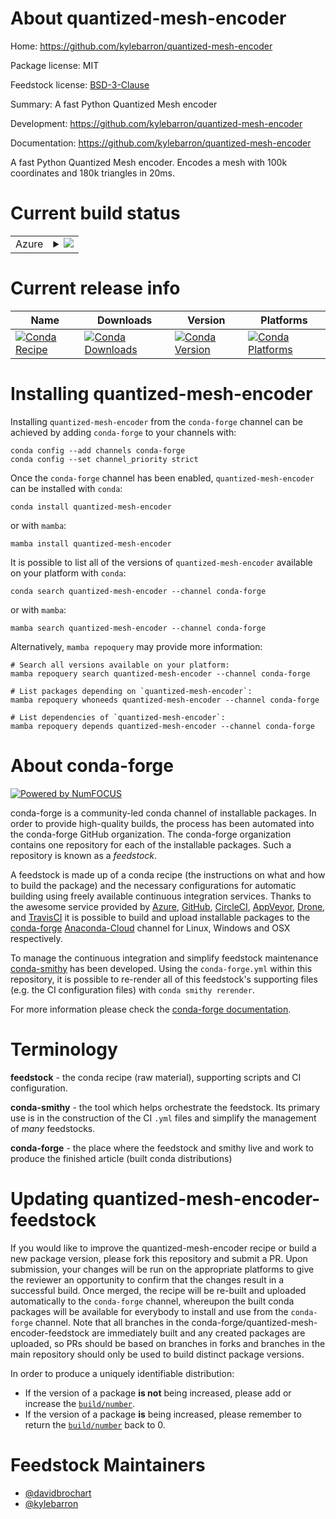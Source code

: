 About quantized-mesh-encoder
============================

Home: https://github.com/kylebarron/quantized-mesh-encoder

Package license: MIT

Feedstock license: [BSD-3-Clause](https://github.com/conda-forge/quantized-mesh-encoder-feedstock/blob/main/LICENSE.txt)

Summary: A fast Python Quantized Mesh encoder

Development: https://github.com/kylebarron/quantized-mesh-encoder

Documentation: https://github.com/kylebarron/quantized-mesh-encoder

A fast Python Quantized Mesh encoder. Encodes a mesh with 100k coordinates and 180k triangles in 20ms.


Current build status
====================


<table>
    
  <tr>
    <td>Azure</td>
    <td>
      <details>
        <summary>
          <a href="https://dev.azure.com/conda-forge/feedstock-builds/_build/latest?definitionId=10958&branchName=main">
            <img src="https://dev.azure.com/conda-forge/feedstock-builds/_apis/build/status/quantized-mesh-encoder-feedstock?branchName=main">
          </a>
        </summary>
        <table>
          <thead><tr><th>Variant</th><th>Status</th></tr></thead>
          <tbody><tr>
              <td>linux_64_numpy1.19python3.7.____cpython</td>
              <td>
                <a href="https://dev.azure.com/conda-forge/feedstock-builds/_build/latest?definitionId=10958&branchName=main">
                  <img src="https://dev.azure.com/conda-forge/feedstock-builds/_apis/build/status/quantized-mesh-encoder-feedstock?branchName=main&jobName=linux&configuration=linux_64_numpy1.19python3.7.____cpython" alt="variant">
                </a>
              </td>
            </tr><tr>
              <td>linux_64_numpy1.19python3.8.____cpython</td>
              <td>
                <a href="https://dev.azure.com/conda-forge/feedstock-builds/_build/latest?definitionId=10958&branchName=main">
                  <img src="https://dev.azure.com/conda-forge/feedstock-builds/_apis/build/status/quantized-mesh-encoder-feedstock?branchName=main&jobName=linux&configuration=linux_64_numpy1.19python3.8.____cpython" alt="variant">
                </a>
              </td>
            </tr><tr>
              <td>linux_64_numpy1.19python3.9.____cpython</td>
              <td>
                <a href="https://dev.azure.com/conda-forge/feedstock-builds/_build/latest?definitionId=10958&branchName=main">
                  <img src="https://dev.azure.com/conda-forge/feedstock-builds/_apis/build/status/quantized-mesh-encoder-feedstock?branchName=main&jobName=linux&configuration=linux_64_numpy1.19python3.9.____cpython" alt="variant">
                </a>
              </td>
            </tr><tr>
              <td>linux_64_numpy1.21python3.10.____cpython</td>
              <td>
                <a href="https://dev.azure.com/conda-forge/feedstock-builds/_build/latest?definitionId=10958&branchName=main">
                  <img src="https://dev.azure.com/conda-forge/feedstock-builds/_apis/build/status/quantized-mesh-encoder-feedstock?branchName=main&jobName=linux&configuration=linux_64_numpy1.21python3.10.____cpython" alt="variant">
                </a>
              </td>
            </tr><tr>
              <td>osx_64_numpy1.19python3.7.____cpython</td>
              <td>
                <a href="https://dev.azure.com/conda-forge/feedstock-builds/_build/latest?definitionId=10958&branchName=main">
                  <img src="https://dev.azure.com/conda-forge/feedstock-builds/_apis/build/status/quantized-mesh-encoder-feedstock?branchName=main&jobName=osx&configuration=osx_64_numpy1.19python3.7.____cpython" alt="variant">
                </a>
              </td>
            </tr><tr>
              <td>osx_64_numpy1.19python3.8.____cpython</td>
              <td>
                <a href="https://dev.azure.com/conda-forge/feedstock-builds/_build/latest?definitionId=10958&branchName=main">
                  <img src="https://dev.azure.com/conda-forge/feedstock-builds/_apis/build/status/quantized-mesh-encoder-feedstock?branchName=main&jobName=osx&configuration=osx_64_numpy1.19python3.8.____cpython" alt="variant">
                </a>
              </td>
            </tr><tr>
              <td>osx_64_numpy1.19python3.9.____cpython</td>
              <td>
                <a href="https://dev.azure.com/conda-forge/feedstock-builds/_build/latest?definitionId=10958&branchName=main">
                  <img src="https://dev.azure.com/conda-forge/feedstock-builds/_apis/build/status/quantized-mesh-encoder-feedstock?branchName=main&jobName=osx&configuration=osx_64_numpy1.19python3.9.____cpython" alt="variant">
                </a>
              </td>
            </tr><tr>
              <td>osx_64_numpy1.21python3.10.____cpython</td>
              <td>
                <a href="https://dev.azure.com/conda-forge/feedstock-builds/_build/latest?definitionId=10958&branchName=main">
                  <img src="https://dev.azure.com/conda-forge/feedstock-builds/_apis/build/status/quantized-mesh-encoder-feedstock?branchName=main&jobName=osx&configuration=osx_64_numpy1.21python3.10.____cpython" alt="variant">
                </a>
              </td>
            </tr><tr>
              <td>win_64_numpy1.19python3.7.____cpython</td>
              <td>
                <a href="https://dev.azure.com/conda-forge/feedstock-builds/_build/latest?definitionId=10958&branchName=main">
                  <img src="https://dev.azure.com/conda-forge/feedstock-builds/_apis/build/status/quantized-mesh-encoder-feedstock?branchName=main&jobName=win&configuration=win_64_numpy1.19python3.7.____cpython" alt="variant">
                </a>
              </td>
            </tr><tr>
              <td>win_64_numpy1.19python3.8.____cpython</td>
              <td>
                <a href="https://dev.azure.com/conda-forge/feedstock-builds/_build/latest?definitionId=10958&branchName=main">
                  <img src="https://dev.azure.com/conda-forge/feedstock-builds/_apis/build/status/quantized-mesh-encoder-feedstock?branchName=main&jobName=win&configuration=win_64_numpy1.19python3.8.____cpython" alt="variant">
                </a>
              </td>
            </tr><tr>
              <td>win_64_numpy1.19python3.9.____cpython</td>
              <td>
                <a href="https://dev.azure.com/conda-forge/feedstock-builds/_build/latest?definitionId=10958&branchName=main">
                  <img src="https://dev.azure.com/conda-forge/feedstock-builds/_apis/build/status/quantized-mesh-encoder-feedstock?branchName=main&jobName=win&configuration=win_64_numpy1.19python3.9.____cpython" alt="variant">
                </a>
              </td>
            </tr><tr>
              <td>win_64_numpy1.21python3.10.____cpython</td>
              <td>
                <a href="https://dev.azure.com/conda-forge/feedstock-builds/_build/latest?definitionId=10958&branchName=main">
                  <img src="https://dev.azure.com/conda-forge/feedstock-builds/_apis/build/status/quantized-mesh-encoder-feedstock?branchName=main&jobName=win&configuration=win_64_numpy1.21python3.10.____cpython" alt="variant">
                </a>
              </td>
            </tr>
          </tbody>
        </table>
      </details>
    </td>
  </tr>
</table>

Current release info
====================

| Name | Downloads | Version | Platforms |
| --- | --- | --- | --- |
| [![Conda Recipe](https://img.shields.io/badge/recipe-quantized--mesh--encoder-green.svg)](https://anaconda.org/conda-forge/quantized-mesh-encoder) | [![Conda Downloads](https://img.shields.io/conda/dn/conda-forge/quantized-mesh-encoder.svg)](https://anaconda.org/conda-forge/quantized-mesh-encoder) | [![Conda Version](https://img.shields.io/conda/vn/conda-forge/quantized-mesh-encoder.svg)](https://anaconda.org/conda-forge/quantized-mesh-encoder) | [![Conda Platforms](https://img.shields.io/conda/pn/conda-forge/quantized-mesh-encoder.svg)](https://anaconda.org/conda-forge/quantized-mesh-encoder) |

Installing quantized-mesh-encoder
=================================

Installing `quantized-mesh-encoder` from the `conda-forge` channel can be achieved by adding `conda-forge` to your channels with:

```
conda config --add channels conda-forge
conda config --set channel_priority strict
```

Once the `conda-forge` channel has been enabled, `quantized-mesh-encoder` can be installed with `conda`:

```
conda install quantized-mesh-encoder
```

or with `mamba`:

```
mamba install quantized-mesh-encoder
```

It is possible to list all of the versions of `quantized-mesh-encoder` available on your platform with `conda`:

```
conda search quantized-mesh-encoder --channel conda-forge
```

or with `mamba`:

```
mamba search quantized-mesh-encoder --channel conda-forge
```

Alternatively, `mamba repoquery` may provide more information:

```
# Search all versions available on your platform:
mamba repoquery search quantized-mesh-encoder --channel conda-forge

# List packages depending on `quantized-mesh-encoder`:
mamba repoquery whoneeds quantized-mesh-encoder --channel conda-forge

# List dependencies of `quantized-mesh-encoder`:
mamba repoquery depends quantized-mesh-encoder --channel conda-forge
```


About conda-forge
=================

[![Powered by
NumFOCUS](https://img.shields.io/badge/powered%20by-NumFOCUS-orange.svg?style=flat&colorA=E1523D&colorB=007D8A)](https://numfocus.org)

conda-forge is a community-led conda channel of installable packages.
In order to provide high-quality builds, the process has been automated into the
conda-forge GitHub organization. The conda-forge organization contains one repository
for each of the installable packages. Such a repository is known as a *feedstock*.

A feedstock is made up of a conda recipe (the instructions on what and how to build
the package) and the necessary configurations for automatic building using freely
available continuous integration services. Thanks to the awesome service provided by
[Azure](https://azure.microsoft.com/en-us/services/devops/), [GitHub](https://github.com/),
[CircleCI](https://circleci.com/), [AppVeyor](https://www.appveyor.com/),
[Drone](https://cloud.drone.io/welcome), and [TravisCI](https://travis-ci.com/)
it is possible to build and upload installable packages to the
[conda-forge](https://anaconda.org/conda-forge) [Anaconda-Cloud](https://anaconda.org/)
channel for Linux, Windows and OSX respectively.

To manage the continuous integration and simplify feedstock maintenance
[conda-smithy](https://github.com/conda-forge/conda-smithy) has been developed.
Using the ``conda-forge.yml`` within this repository, it is possible to re-render all of
this feedstock's supporting files (e.g. the CI configuration files) with ``conda smithy rerender``.

For more information please check the [conda-forge documentation](https://conda-forge.org/docs/).

Terminology
===========

**feedstock** - the conda recipe (raw material), supporting scripts and CI configuration.

**conda-smithy** - the tool which helps orchestrate the feedstock.
                   Its primary use is in the construction of the CI ``.yml`` files
                   and simplify the management of *many* feedstocks.

**conda-forge** - the place where the feedstock and smithy live and work to
                  produce the finished article (built conda distributions)


Updating quantized-mesh-encoder-feedstock
=========================================

If you would like to improve the quantized-mesh-encoder recipe or build a new
package version, please fork this repository and submit a PR. Upon submission,
your changes will be run on the appropriate platforms to give the reviewer an
opportunity to confirm that the changes result in a successful build. Once
merged, the recipe will be re-built and uploaded automatically to the
`conda-forge` channel, whereupon the built conda packages will be available for
everybody to install and use from the `conda-forge` channel.
Note that all branches in the conda-forge/quantized-mesh-encoder-feedstock are
immediately built and any created packages are uploaded, so PRs should be based
on branches in forks and branches in the main repository should only be used to
build distinct package versions.

In order to produce a uniquely identifiable distribution:
 * If the version of a package **is not** being increased, please add or increase
   the [``build/number``](https://docs.conda.io/projects/conda-build/en/latest/resources/define-metadata.html#build-number-and-string).
 * If the version of a package **is** being increased, please remember to return
   the [``build/number``](https://docs.conda.io/projects/conda-build/en/latest/resources/define-metadata.html#build-number-and-string)
   back to 0.

Feedstock Maintainers
=====================

* [@davidbrochart](https://github.com/davidbrochart/)
* [@kylebarron](https://github.com/kylebarron/)


